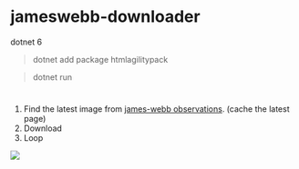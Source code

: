 # jameswebb-downloader

dotnet 6

> dotnet add package htmlagilitypack

> dotnet run

#

1. Find the latest image from [james-webb observations](https://webbtelescope.org/contents/media/images/2022/031/01G77PKB8NKR7S8Z6HBXMYATGJ?Type=Observations). (cache the latest page)
2. Download 
3. Loop

![](https://stsci-opo.org/STScI-01G7ETQTCAQ2HBGGHTYCQ53FGG.png)